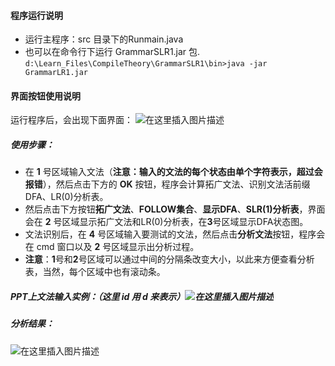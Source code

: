 #### 程序运行说明
- 运行主程序：src 目录下的Runmain.java
- 也可以在命令行下运行 GrammarSLR1.jar 包. `d:\Learn_Files\CompileTheory\GrammarSLR1\bin>java -jar GrammarLR1.jar `

#### 界面按钮使用说明
运行程序后，会出现下面界面：
![在这里插入图片描述](https://img-blog.csdnimg.cn/20200401223203961.jpg)
##### 使用步骤：

 - 在 **1** 号区域输入文法（**注意：输入的文法的每个状态由单个字符表示，超过会报错**），然后点击下方的 **OK** 按钮，程序会计算拓广文法、识别文法活前缀DFA、LR(0)分析表。
 - 然后点击下方按钮**拓广文法**、**FOLLOW集合**、**显示DFA**、**SLR(1)分析表**，界面会在 **2** 号区域显示拓广文法和LR(0)分析表，在**3**号区域显示DFA状态图。
 - 文法识别后，在 **4** 号区域输入要测试的文法，然后点击**分析文法**按钮，程序会在 cmd 窗口以及 **2** 号区域显示出分析过程。
 - **注意**：**1**号和**2**号区域可以通过中间的分隔条改变大小，以此来方便查看分析表，当然，每个区域中也有滚动条。
 
#####  PPT上文法输入实例：（这里 id 用 d 来表示）![在这里插入图片描述](https://img-blog.csdnimg.cn/20200403220559905.png)
##### 分析结果：
![在这里插入图片描述](https://img-blog.csdnimg.cn/20200403220713344.jpg)
